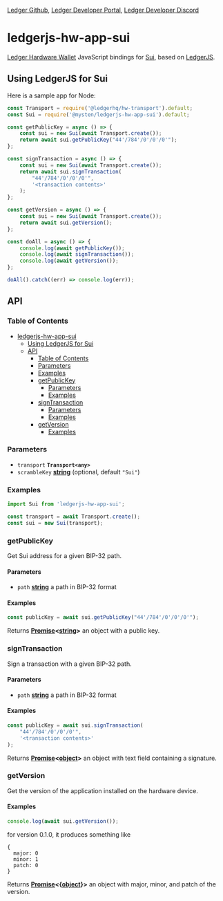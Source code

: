 [Ledger Github](https://github.com/LedgerHQ/ledgerjs/),
[Ledger Developer Portal](https://developers.ledger.com/),
[Ledger Developer Discord](https://developers.ledger.com/discord-pro)

# ledgerjs-hw-app-sui

[Ledger Hardware Wallet](https://www.ledger.com/) JavaScript bindings for [Sui](https://sui.io/), based on [LedgerJS](https://github.com/LedgerHQ/ledgerjs).

## Using LedgerJS for Sui

Here is a sample app for Node:

```javascript
const Transport = require('@ledgerhq/hw-transport').default;
const Sui = require('@mysten/ledgerjs-hw-app-sui').default;

const getPublicKey = async () => {
    const sui = new Sui(await Transport.create());
    return await sui.getPublicKey("44'/784'/0'/0'/0'");
};

const signTransaction = async () => {
    const sui = new Sui(await Transport.create());
    return await sui.signTransaction(
        "44'/784'/0'/0'/0'",
        '<transaction contents>'
    );
};

const getVersion = async () => {
    const sui = new Sui(await Transport.create());
    return await sui.getVersion();
};

const doAll = async () => {
    console.log(await getPublicKey());
    console.log(await signTransaction());
    console.log(await getVersion());
};

doAll().catch((err) => console.log(err));
```

## API

### Table of Contents

- [ledgerjs-hw-app-sui](#ledgerjs-hw-app-sui)
  - [Using LedgerJS for Sui](#using-ledgerjs-for-sui)
  - [API](#api)
    - [Table of Contents](#table-of-contents)
    - [Parameters](#parameters)
    - [Examples](#examples)
    - [getPublicKey](#getpublickey)
      - [Parameters](#parameters-1)
      - [Examples](#examples-1)
    - [signTransaction](#signtransaction)
      - [Parameters](#parameters-2)
      - [Examples](#examples-2)
    - [getVersion](#getversion)
      - [Examples](#examples-3)

### Parameters

-   `transport` **`Transport<any>`**
-   `scrambleKey` **[string](https://developer.mozilla.org/docs/Web/JavaScript/Reference/Global_Objects/String)** (optional, default `"Sui"`)

### Examples

```javascript
import Sui from 'ledgerjs-hw-app-sui';

const transport = await Transport.create();
const sui = new Sui(transport);
```

### getPublicKey

Get Sui address for a given BIP-32 path.

#### Parameters

-   `path` **[string](https://developer.mozilla.org/docs/Web/JavaScript/Reference/Global_Objects/String)** a path in BIP-32 format

#### Examples

```javascript
const publicKey = await sui.getPublicKey("44'/784'/0'/0'/0'");
```

Returns **[Promise](https://developer.mozilla.org/docs/Web/JavaScript/Reference/Global_Objects/Promise)&lt;[string](https://developer.mozilla.org/docs/Web/JavaScript/Reference/Global_Objects/String)>** an object with a public key.

### signTransaction

Sign a transaction with a given BIP-32 path.

#### Parameters

-   `path` **[string](https://developer.mozilla.org/docs/Web/JavaScript/Reference/Global_Objects/String)** a path in BIP-32 format

#### Examples

```javascript
const publicKey = await sui.signTransaction(
    "44'/784'/0'/0'/0'",
    '<transaction contents>'
);
```

Returns **[Promise](https://developer.mozilla.org/docs/Web/JavaScript/Reference/Global_Objects/Promise)&lt;[object](https://developer.mozilla.org/en-US/docs/Web/JavaScript/Reference/Global_Objects/Object)>** an object with text field containing a signature.

### getVersion

Get the version of the application installed on the hardware device.

#### Examples

```javascript
console.log(await sui.getVersion());
```

for version 0.1.0, it produces something like

```
{
  major: 0
  minor: 1
  patch: 0
}
```

Returns **[Promise](https://developer.mozilla.org/docs/Web/JavaScript/Reference/Global_Objects/Promise)&lt;{[object](https://developer.mozilla.org/docs/Web/JavaScript/Reference/Global_Objects/Object)}>** an object with major, minor, and patch of the version.

